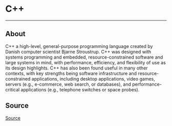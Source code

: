 # C++

___

## About

C++ a high-level, general-purpose programming language created by Danish computer scientist Bjarne Stroustrup. C++ was designed with systems programming and embedded, resource-constrained software and large systems in mind, with performance, efficiency, and flexibility of use as its design highlights. C++ has also been found useful in many other contexts, with key strengths being software infrastructure and resource-constrained applications, including desktop applications, video games, servers (e.g., e-commerce, web search, or databases), and performance-critical applications (e.g., telephone switches or space probes).

## Source

[Source](https://en.wikipedia.org/wiki/C%2B%2B)
